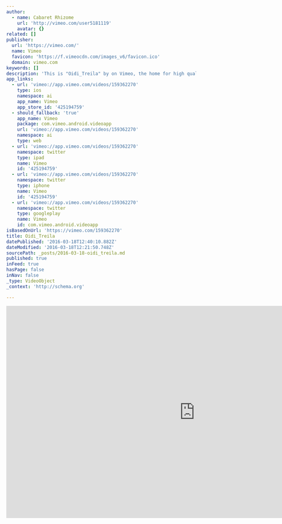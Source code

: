 ```yaml
---
author:
  - name: Cabaret Rhizome
    url: 'http://vimeo.com/user5181119'
    avatar: {}
related: []
publisher:
  url: 'https://vimeo.com/'
  name: Vimeo
  favicon: 'https://f.vimeocdn.com/images_v6/favicon.ico'
  domain: vimeo.com
keywords: []
description: 'This is "Oidi_Treila" by on Vimeo, the home for high quality videos and the people who love them.'
app_links:
  - url: 'vimeo://app.vimeo.com/videos/159362270'
    type: ios
    namespace: ai
    app_name: Vimeo
    app_store_id: '425194759'
  - should_fallback: 'true'
    app_name: Vimeo
    package: com.vimeo.android.videoapp
    url: 'vimeo://app.vimeo.com/videos/159362270'
    namespace: ai
    type: web
  - url: 'vimeo://app.vimeo.com/videos/159362270'
    namespace: twitter
    type: ipad
    name: Vimeo
    id: '425194759'
  - url: 'vimeo://app.vimeo.com/videos/159362270'
    namespace: twitter
    type: iphone
    name: Vimeo
    id: '425194759'
  - url: 'vimeo://app.vimeo.com/videos/159362270'
    namespace: twitter
    type: googleplay
    name: Vimeo
    id: com.vimeo.android.videoapp
isBasedOnUrl: 'https://vimeo.com/159362270'
title: Oidi_Treila
datePublished: '2016-03-18T12:40:10.882Z'
dateModified: '2016-03-18T12:21:50.748Z'
sourcePath: _posts/2016-03-18-oidi_treila.md
published: true
inFeed: true
hasPage: false
inNav: false
_type: VideoObject
_context: 'http://schema.org'

---
```

<iframe src="https://cdn.embedly.com/widgets/media.html?src=https%3A%2F%2Fplayer.vimeo.com%2Fvideo%2F159362270&amp;url=https%3A%2F%2Fvimeo.com%2F159362270&amp;image=http%3A%2F%2Fi.vimeocdn.com%2Fvideo%2F561089278_1280.jpg&amp;key=b7d04c9b404c499eba89ee7072e1c4f7&amp;type=text%2Fhtml&amp;schema=vimeo" width="1000" height="563" scrolling="no" frameborder="0" allowfullscreen="allowfullscreen" style=""></iframe>